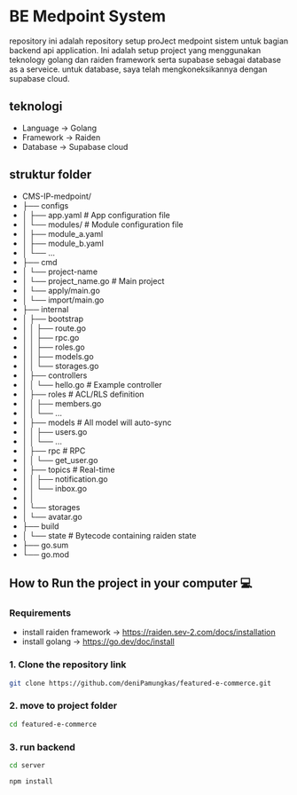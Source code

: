 # BE Medpoint System
repository ini adalah repository setup proJect medpoint sistem untuk bagian backend api application. Ini adalah setup project yang menggunakan teknology golang dan raiden framework serta supabase sebagai database as a serveice. untuk database, saya telah mengkoneksikannya dengan supabase cloud.

## teknologi
- Language -> Golang
- Framework -> Raiden
- Database -> Supabase cloud

## struktur folder
- CMS-IP-medpoint/
- ├── configs
- │   ├── app.yaml          # App configuration file
- │   └── modules/          # Module configuration file
- │       ├── module_a.yaml
- │       ├── module_b.yaml
- │       └── ...
- ├── cmd
- │   └── project-name
- │       └── project_name.go    # Main project
- │   └── apply/main.go
- │   └── import/main.go
- ├── internal
- │   ├── bootstrap
- │   │   ├── route.go
- │   │   ├── rpc.go
- │   │   ├── roles.go
- │   │   ├── models.go
- │   │   └── storages.go
- │   ├── controllers
- │   │   └── hello.go    # Example controller
- │   ├── roles           # ACL/RLS definition
- │   │   ├── members.go
- │   │   └── ...
- │   ├── models          # All model will auto-sync
- │   │   ├── users.go
- │   │   └── ...
- │   ├── rpc             # RPC
- │   │   └── get_user.go
- │   ├── topics          # Real-time
- │   │   ├── notification.go
- │   │   └── inbox.go
- │   │
- │   └── storages
- │       └── avatar.go
- ├── build
- │   └── state      # Bytecode containing raiden state
- ├── go.sum
- └── go.mod

## How to Run the project in your computer 💻

### Requirements
- install raiden framework -> https://raiden.sev-2.com/docs/installation
- install golang -> https://go.dev/doc/install

### 1. Clone the repository link

```bash
git clone https://github.com/deniPamungkas/featured-e-commerce.git
```

### 2. move to project folder

```bash
cd featured-e-commerce
```

### 3. run backend 
```bash
cd server
```
```bash
npm install
```
